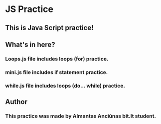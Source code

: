 # JS Practice

## This is Java Script practice!

## What's in here?

### Loops.js file includes loops (for) practice.
### mini.js file includes if statement practice.
### while.js file includes loops (do... while) practice.

## Author

### This practice was made by Almantas Anciūnas bit.lt student.
